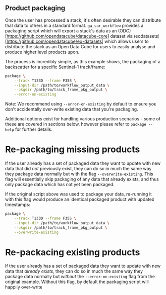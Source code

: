 ## Product packaging

Once the user has processed a stack, it's often desirable they can distribute that data to others in a standard format.
`ga_sar_workflow` provides a packaging script which will export a stack's data as an (ODC)[https://github.com/opendatacube/datacube-core] dataset via (eodatasets)[https://github.com/opendatacube/eo-datasets] which allows users to distribute the stack as an Open Data Cube for users to easily analyse and produce higher level products upon.

The process is incredibly simple, as this example shows, the packaging of a backscatter for a specific Sentinel-1 track/frame:

```BASH
package \
    --track T133D --frame F35S \
    --input-dir /path/to/workflow_output_data \
    --pkgdir /path/to/track_frame_pkg_output \
    --error-on-existing
```

Note: We recommend using `--error-on-existing` by default to ensure you don't accidentally over-write existing data that you're packaging.

Additional options exist for handling various production scenarios - some of these are covered in sections below, however please refer to `package --help` for further details.

# Re-packaging missing products

If the user already has a set of packaged data they want to update with new data that did *not* previously exist, they can do so in much the same way they package data normally but with the flag `--overwrite-existing`.  This flag will essentially skip packaging of any data that already exists, and thus only package data which has not yet been packaged.

If the original script above was used to package your data, re-running it with this flag would produce an identical packaged product with updated timestamps:

```BASH
package \
    --track T133D --frame F35S \
    --input-dir /path/to/workflow_output_data \
    --pkgdir /path/to/track_frame_pkg_output \
    --overwrite-existing
```

# Re-packacing existing products

If the user already has a set of packaged data they want to update with new data that *already exists*, they can do so in much the same way they package data normally but *without* the `--error-on-existing` flag from the original example.  Without this flag, by default the packaging script will happily over-write
